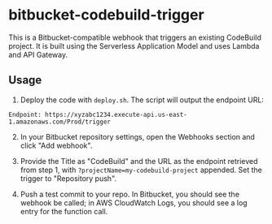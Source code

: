 bitbucket-codebuild-trigger
===========================

This is a Bitbucket-compatible webhook that triggers an existing
CodeBuild project. It is built using the Serverless Application Model
and uses Lambda and API Gateway.

Usage
-----

1. Deploy the code with `deploy.sh`. The script will output the endpoint URL:

```Endpoint: https://xyzabc1234.execute-api.us-east-1.amazonaws.com/Prod/trigger```
   
2. In your Bitbucket repository settings, open the Webhooks section
   and click "Add webhook".
   
3. Provide the Title as "CodeBuild" and the URL as the endpoint
   retrieved from step 1, with `?projectName=my-codebuild-project`
   appended. Set the trigger to "Repository push".
   
4. Push a test commit to your repo. In Bitbucket, you should see the
   webhook be called; in AWS CloudWatch Logs, you should see a log
   entry for the function call.
   
